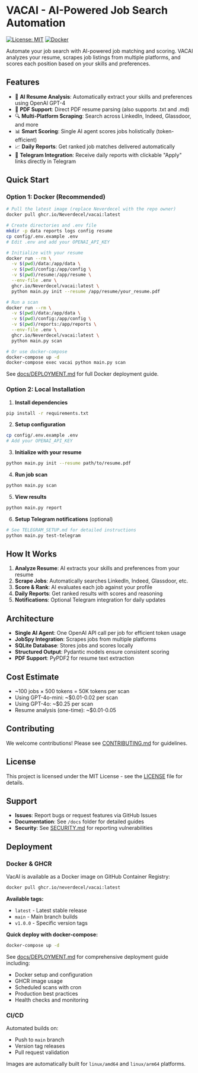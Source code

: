 # VACAI - AI-Powered Job Search Automation

[![License: MIT](https://img.shields.io/badge/License-MIT-yellow.svg)](https://opensource.org/licenses/MIT)
[![Docker](https://img.shields.io/badge/Docker-available-blue.svg)](https://github.com/features/packages)

Automate your job search with AI-powered job matching and scoring. VACAI analyzes your resume, scrapes job listings from multiple platforms, and scores each position based on your skills and preferences.

## Features

- 🤖 **AI Resume Analysis**: Automatically extract your skills and preferences using OpenAI GPT-4
- 📄 **PDF Support**: Direct PDF resume parsing (also supports .txt and .md)
- 🔍 **Multi-Platform Scraping**: Search across LinkedIn, Indeed, Glassdoor, and more
- 📊 **Smart Scoring**: Single AI agent scores jobs holistically (token-efficient)
- 📈 **Daily Reports**: Get ranked job matches delivered automatically
- 📱 **Telegram Integration**: Receive daily reports with clickable "Apply" links directly in Telegram

## Quick Start

### Option 1: Docker (Recommended)

```bash
# Pull the latest image (replace Neverdecel with the repo owner)
docker pull ghcr.io/Neverdecel/vacai:latest

# Create directories and .env file
mkdir -p data reports logs config resume
cp config/.env.example .env
# Edit .env and add your OPENAI_API_KEY

# Initialize with your resume
docker run --rm \
  -v $(pwd)/data:/app/data \
  -v $(pwd)/config:/app/config \
  -v $(pwd)/resume:/app/resume \
  --env-file .env \
  ghcr.io/Neverdecel/vacai:latest \
  python main.py init --resume /app/resume/your_resume.pdf

# Run a scan
docker run --rm \
  -v $(pwd)/data:/app/data \
  -v $(pwd)/config:/app/config \
  -v $(pwd)/reports:/app/reports \
  --env-file .env \
  ghcr.io/Neverdecel/vacai:latest \
  python main.py scan

# Or use docker-compose
docker-compose up -d
docker-compose exec vacai python main.py scan
```

See [docs/DEPLOYMENT.md](docs/DEPLOYMENT.md) for full Docker deployment guide.

### Option 2: Local Installation

1. **Install dependencies**
```bash
pip install -r requirements.txt
```

2. **Setup configuration**
```bash
cp config/.env.example .env
# Add your OPENAI_API_KEY
```

3. **Initialize with your resume**
```bash
python main.py init --resume path/to/resume.pdf
```

4. **Run job scan**
```bash
python main.py scan
```

5. **View results**
```bash
python main.py report
```

6. **Setup Telegram notifications** (optional)
```bash
# See TELEGRAM_SETUP.md for detailed instructions
python main.py test-telegram
```

## How It Works

1. **Analyze Resume**: AI extracts your skills and preferences from your resume
2. **Scrape Jobs**: Automatically searches LinkedIn, Indeed, Glassdoor, etc.
3. **Score & Rank**: AI evaluates each job against your profile
4. **Daily Reports**: Get ranked results with scores and reasoning
5. **Notifications**: Optional Telegram integration for daily updates

## Architecture

- **Single AI Agent**: One OpenAI API call per job for efficient token usage
- **JobSpy Integration**: Scrapes jobs from multiple platforms
- **SQLite Database**: Stores jobs and scores locally
- **Structured Output**: Pydantic models ensure consistent scoring
- **PDF Support**: PyPDF2 for resume text extraction

## Cost Estimate

- ~100 jobs × 500 tokens = 50K tokens per scan
- Using GPT-4o-mini: ~$0.01-0.02 per scan
- Using GPT-4o: ~$0.25 per scan
- Resume analysis (one-time): ~$0.01-0.05

## Contributing

We welcome contributions! Please see [CONTRIBUTING.md](CONTRIBUTING.md) for guidelines.

## License

This project is licensed under the MIT License - see the [LICENSE](LICENSE) file for details.

## Support

- **Issues**: Report bugs or request features via GitHub Issues
- **Documentation**: See `/docs` folder for detailed guides
- **Security**: See [SECURITY.md](SECURITY.md) for reporting vulnerabilities

## Deployment

### Docker & GHCR

VacAI is available as a Docker image on GitHub Container Registry:

```bash
docker pull ghcr.io/neverdecel/vacai:latest
```

**Available tags:**
- `latest` - Latest stable release
- `main` - Main branch builds
- `v1.0.0` - Specific version tags

**Quick deploy with docker-compose:**
```bash
docker-compose up -d
```

See [docs/DEPLOYMENT.md](docs/DEPLOYMENT.md) for comprehensive deployment guide including:
- Docker setup and configuration
- GHCR image usage
- Scheduled scans with cron
- Production best practices
- Health checks and monitoring

### CI/CD

Automated builds on:
- Push to `main` branch
- Version tag releases
- Pull request validation

Images are automatically built for `linux/amd64` and `linux/arm64` platforms.
